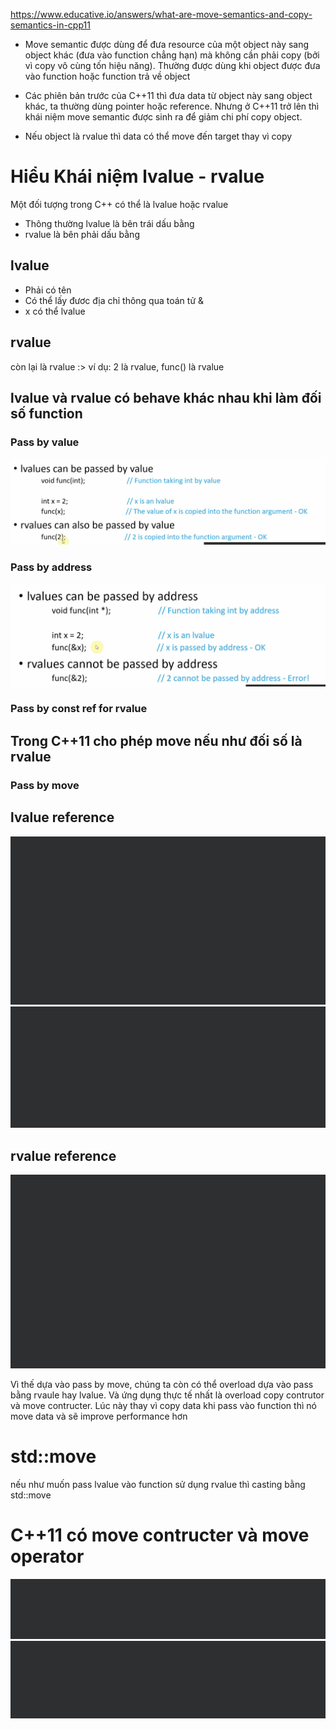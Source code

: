 
https://www.educative.io/answers/what-are-move-semantics-and-copy-semantics-in-cpp11

* Move semantic được dùng để đưa resource của một object này sang object khác (đưa vào function chẳng hạn)
mà không cần phải copy (bởi vì copy vô cùng tốn hiệu năng).
Thường được dùng khi object được đưa vào function hoặc function trả về object

* Các phiên bản trước của C++11 thì đưa data từ object này sang object khác, ta thường dùng pointer hoặc reference. Nhưng ở C++11 trở lên thì khái niệm move semantic được sinh ra để giảm chi phí copy object.

* Nếu object là rvalue thì data có thể move đến target thay vì copy

# Hiểu Khái niệm lvalue - rvalue

Một đối tượng trong C++ có thể là lvalue hoặc rvalue
* Thông thường lvalue là bên trái dấu bằng
* rvalue là bên phải dấu bằng


## lvalue
* Phải có tên 
* Có thể lấy đươc địa chỉ thông qua toán tử &
* x có thể lvalue

## rvalue
còn lại là rvalue :>
ví dụ: 2 là rvalue, func() là rvalue

## lvalue và rvalue có behave khác nhau khi làm đối số function

### Pass by value

![pass by value](image.png)

### Pass by address
![pass by address](image-1.png)

### Pass by const ref for rvalue

## Trong C++11 cho phép move nếu như đối số là rvalue

### Pass by move


## lvalue reference
![alt text](image-2.png)
![alt text](image-3.png)

## rvalue reference
![alt text](image-4.png)

Vì thế dựa vào pass by move, chúng ta còn có thể overload dựa vào pass bằng rvaule hay lvalue.
Và ứng dụng thực tế nhất là overload copy contrutor và move contructer. Lúc này thay vì copy data khi pass vào function thì nó move data và sẽ improve performance hơn


# std::move
nếu như muốn pass lvalue vào function sử dụng rvalue thì casting bằng std::move 

# C++11 có move contructer và move operator
![alt text](image-5.png)
![alt text](image-6.png)

